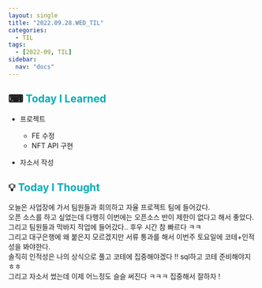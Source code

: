 ```yaml
---
layout: single
title: "2022.09.28.WED_TIL"
categories:
  - TIL
tags:
  - [2022-09, TIL]
sidebar:
  nav: "docs"
---
```


## ⌨ <a style="color:#00adb5">Today I Learned</a>

- 프로젝트 
  - FE 수정
  - NFT API 구현

- 자소서 작성

## 💡 <a style="color:#00adb5">Today I Thought</a>

오늘은 사업장에 가서 팀원들과 회의하고 자율 프로젝트 팀에 들어갔다.<br>
오픈 소스를 하고 싶었는데 다행히 이번에는 오픈소스 반이 제한이 없다고 해서 좋았다.<br>
그리고 팀원들과 막바지 작업에 들어갔다.. 후우 시간 참 빠르다 ㅋㅋ<br>
그리고 대구은행에 왜 붙은지 모르겠지만 서류 통과를 해서 이번주 토요일에 코테+인적성을 봐야한다.<br>
솔직히 인적성은 나의 상식으로 풀고 코테에 집중해야겠다 !! sql하고 코테 준비해야지 ㅎㅎ<br>
그리고 자소서 썼는데 이제 어느정도 슬슬 써진다 ㅋㅋㅋ 집중해서 잘하자 ! 